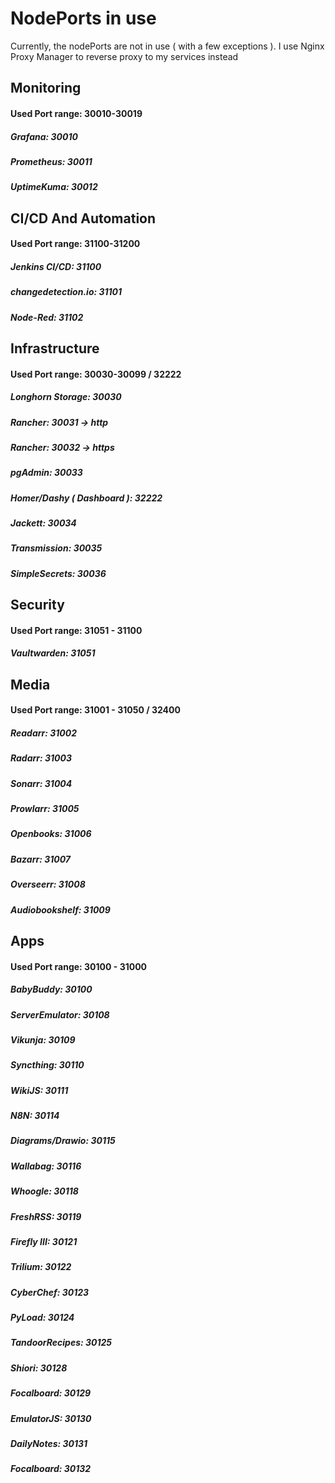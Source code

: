 # NodePorts in use

Currently, the nodePorts are not in use ( with a few exceptions ). I use Nginx Proxy Manager to reverse proxy to my services instead

## Monitoring
#### Used Port range: 30010-30019
##### Grafana: 30010
##### Prometheus: 30011
##### UptimeKuma: 30012

## CI/CD And Automation
#### Used Port range: 31100-31200
##### Jenkins CI/CD: 31100
##### changedetection.io: 31101
##### Node-Red: 31102

## Infrastructure
#### Used Port range: 30030-30099 / 32222
##### Longhorn Storage: 30030
##### Rancher: 30031 -> http
##### Rancher: 30032 -> https
##### pgAdmin: 30033
##### Homer/Dashy ( Dashboard ): 32222
##### Jackett: 30034
##### Transmission: 30035
##### SimpleSecrets: 30036

## Security
#### Used Port range: 31051 - 31100
##### Vaultwarden: 31051

## Media
#### Used Port range: 31001 - 31050 / 32400
##### Readarr: 31002
##### Radarr: 31003
##### Sonarr: 31004
##### Prowlarr: 31005
##### Openbooks: 31006
##### Bazarr: 31007
##### Overseerr: 31008
##### Audiobookshelf: 31009

## Apps
#### Used Port range: 30100 - 31000
##### BabyBuddy: 30100
##### ServerEmulator: 30108
##### Vikunja: 30109
##### Syncthing: 30110
##### WikiJS: 30111
##### N8N: 30114
##### Diagrams/Drawio: 30115
##### Wallabag: 30116
##### Whoogle: 30118
##### FreshRSS: 30119
##### Firefly III: 30121
##### Trilium: 30122
##### CyberChef: 30123
##### PyLoad: 30124
##### TandoorRecipes: 30125
##### Shiori: 30128
##### Focalboard: 30129
##### EmulatorJS: 30130
##### DailyNotes: 30131
##### Focalboard: 30132
